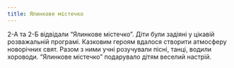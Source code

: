 ```yaml
---
title: Ялинкове містечко
---
```


2-А та 2-Б відвідали “Ялинкове містечко”. Діти були задіяні у цікавій розважальній програмі. Казковим героям вдалося створити атмосферу новорічних свят. Разом з ними учні розучували пісні, танці, водили хороводи. “Ялинкове містечко” подарувало дітям веселий настрій.

<slideshow id="_/72157649164464021" />
